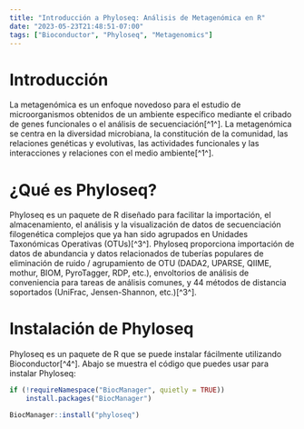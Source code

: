 ```yaml
---
title: "Introducción a Phyloseq: Análisis de Metagenómica en R"
date: "2023-05-23T21:48:51-07:00"
tags: ["Bioconductor", "Phyloseq", "Metagenomics"]
--- 
```




# Introducción

La metagenómica es un enfoque novedoso para el estudio de microorganismos obtenidos de un ambiente específico mediante el cribado de genes funcionales o el análisis de secuenciación[^1^]. La metagenómica se centra en la diversidad microbiana, la constitución de la comunidad, las relaciones genéticas y evolutivas, las actividades funcionales y las interacciones y relaciones con el medio ambiente[^1^]. 

# ¿Qué es Phyloseq?

Phyloseq es un paquete de R diseñado para facilitar la importación, el almacenamiento, el análisis y la visualización de datos de secuenciación filogenética complejos que ya han sido agrupados en Unidades Taxonómicas Operativas (OTUs)[^3^]. Phyloseq proporciona importación de datos de abundancia y datos relacionados de tuberías populares de eliminación de ruido / agrupamiento de OTU (DADA2, UPARSE, QIIME, mothur, BIOM, PyroTagger, RDP, etc.), envoltorios de análisis de conveniencia para tareas de análisis comunes, y 44 métodos de distancia soportados (UniFrac, Jensen-Shannon, etc.)[^3^].

# Instalación de Phyloseq

Phyloseq es un paquete de R que se puede instalar fácilmente utilizando Bioconductor[^4^]. Abajo se muestra el código que puedes usar para instalar Phyloseq:


```r
if (!requireNamespace("BiocManager", quietly = TRUE))
    install.packages("BiocManager")

BiocManager::install("phyloseq")
```
